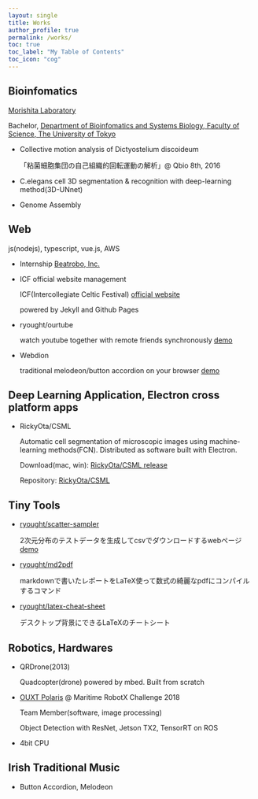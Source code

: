 ```yaml
---
layout: single
title: Works
author_profile: true
permalink: /works/
toc: true
toc_label: "My Table of Contents"
toc_icon: "cog"
---
```


## Bioinfomatics
[Morishita Laboratory](http://mlab.cb.k.u-tokyo.ac.jp/)

Bachelor, [Department of Bioinfomatics and Systems Biology, Faculty of Science, The University of Tokyo](http://www.bs.s.u-tokyo.ac.jp/bioinfo/)

- Collective motion analysis of Dictyostelium discoideum

    「粘菌細胞集団の自己組織的回転運動の解析」@ Qbio 8th, 2016
- C.elegans cell 3D segmentation & recognition with deep-learning method(3D-UNnet)
- Genome Assembly

## Web
js(nodejs), typescript, vue.js, AWS

- Internship [Beatrobo, Inc.](https://beatrobo.com/)

- ICF official website management

    ICF(Intercollegiate Celtic Festival) [official website](icf-shamrock.com)

    powered by Jekyll and Github Pages

- ryought/ourtube

    watch youtube together with remote friends synchronously [demo](https://github.com/ryought/ourtube)

- Webdion

    traditional melodeon/button accordion on your browser [demo](https://ryought.app/webdion/)


## Deep Learning Application, Electron cross platform apps
- RickyOta/CSML

    Automatic cell segmentation of microscopic images using machine-learning methods(FCN). Distributed as software built with Electron.

    Download(mac, win): [RickyOta/CSML release](https://github.com/RickyOta/CSML/releases)

    Repository: [RickyOta/CSML](https://github.com/RickyOta/CSML)


## Tiny Tools
- [ryought/scatter-sampler](https://github.com/ryought/scatter-sampler)

    2次元分布のテストデータを生成してcsvでダウンロードするwebページ
    [demo](https://ryought.app/scatter-sampler/web/index.html)

- [ryought/md2pdf](https://github.com/ryought/md2pdf)

    markdownで書いたレポートをLaTeX使って数式の綺麗なpdfにコンパイルするコマンド

- [ryought/latex-cheat-sheet](https://ryought.app/scatter-sampler/web/index.html)

    デスクトップ背景にできるLaTeXのチートシート


## Robotics, Hardwares
- QRDrone(2013)

    Quadcopter(drone) powered by mbed. Built from scratch

- [OUXT Polaris](http://robotx.osaka/) @ Maritime RobotX Challenge 2018

    Team Member(software, image processing)

    Object Detection with ResNet, Jetson TX2, TensorRT on ROS


- 4bit CPU

## Irish Traditional Music
- Button Accordion, Melodeon
